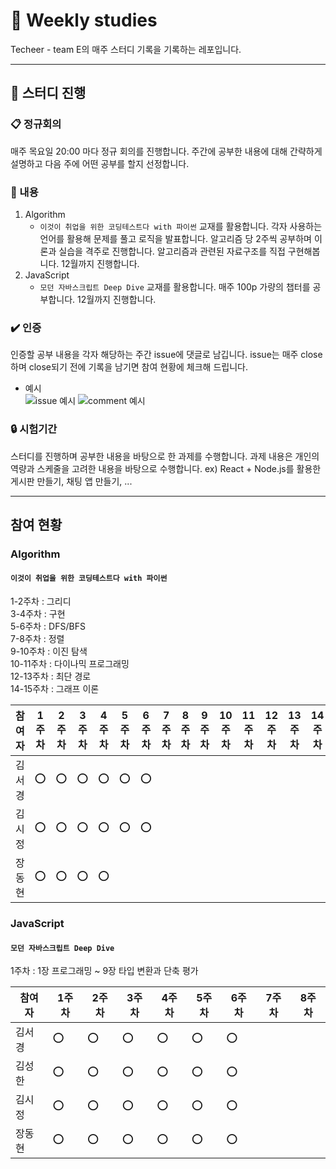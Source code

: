 # :book: Weekly studies

Techeer - team E의 매주 스터디 기록을 기록하는 레포입니다.

---

## :mega: 스터디 진행

### :clipboard: 정규회의

매주 목요일 20:00 마다 정규 회의를 진행합니다. 주간에 공부한 내용에 대해 간략하게 설명하고 다음 주에 어떤 공부를 할지 선정합니다.

### :pencil: 내용

1. Algorithm
   - `이것이 취업을 위한 코딩테스트다 with 파이썬` 교재를 활용합니다. 각자 사용하는 언어를 활용해 문제를 풀고 로직을 발표합니다. 알고리즘 당 2주씩 공부하며 이론과 실습을 격주로 진행합니다. 알고리즘과 관련된 자료구조를 직접 구현해봅니다. 12월까지 진행합니다.
2. JavaScript
   - `모던 자바스크립트 Deep Dive` 교재를 활용합니다. 매주 100p 가량의 챕터를 공부합니다. 12월까지 진행합니다.

### :heavy_check_mark: 인증

인증할 공부 내용을 각자 해당하는 주간 issue에 댓글로 남깁니다. issue는 매주 close하며 close되기 전에 기록을 남기면 참여 현황에 체크해 드립니다.
- 예시  
![issue 예시](https://user-images.githubusercontent.com/55067949/132085203-b11a7191-e9c2-465a-b9e6-ffd2fcec4856.png)
![comment 예시](https://user-images.githubusercontent.com/55067949/132115495-b93e2bb1-e4bb-4bdc-a197-bda6e9b6b3a7.png)

### :lock: 시험기간

스터디를 진행하며 공부한 내용을 바탕으로 한 과제를 수행합니다. 과제 내용은 개인의 역량과 스케줄을 고려한 내용을 바탕으로 수행합니다. ex) React + Node.js를 활용한 게시판 만들기, 채팅 앱 만들기, ...

---

## 참여 현황

### Algorithm

#### `이것이 취업을 위한 코딩테스트다 with 파이썬`
1-2주차 : 그리디  
3-4주차 : 구현  
5-6주차 : DFS/BFS  
7-8주차 : 정렬  
9-10주차 : 이진 탐색  
10-11주차 : 다이나믹 프로그래밍  
12-13주차 : 최단 경로  
14-15주차 : 그래프 이론  

| 참여자 | 1주차 | 2주차 | 3주차 | 4주차 | 5주차 | 6주차 | 7주차 | 8주차 | 9주차 | 10주차 | 11주차 | 12주차 | 13주차 | 14주차 | 15주차 |
| --- | --- | --- | --- | --- | --- | --- | --- | --- | --- | --- | --- | --- | --- | --- | --- |
| 김서경 |⭕|⭕|⭕|⭕|⭕|⭕||||||||||
| 김시정 |⭕|⭕|⭕|⭕|⭕|⭕||||||||||
| 장동현 |⭕|⭕|⭕|⭕||||||||||||

### JavaScript

#### `모던 자바스크립트 Deep Dive`
1주차 : 1장 프로그래밍 ~ 9장 타입 변환과 단축 평가  

| 참여자 | 1주차 | 2주차 | 3주차 | 4주차 | 5주차 | 6주차 | 7주차 | 8주차 |
| --- | --- | --- | --- | --- | --- | --- | --- | --- |
| 김서경 |⭕|⭕|⭕|⭕|⭕|⭕|||
| 김성한 |⭕|⭕|⭕|⭕|⭕|⭕|||
| 김시정 |⭕|⭕|⭕|⭕|⭕|⭕|||
| 장동현 |⭕|⭕|⭕|⭕|⭕|⭕|||
